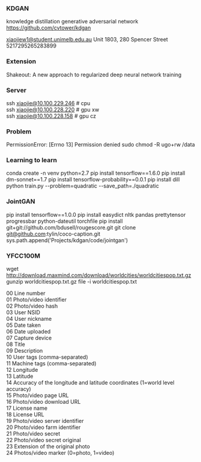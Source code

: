 ### KDGAN

knowledge distillation generative adversarial network  
https://github.com/cvtower/kdgan

xiaojiew1@student.unimelb.edu.au
Unit 1803, 280 Spencer Street
5217295265283899

### Extension

Shakeout: A new approach to regularized deep neural network training

### Server

ssh xiaojie@10.100.229.246 # cpu   
ssh xiaojie@10.100.228.220 # gpu xw  
ssh xiaojie@10.100.228.158 # gpu cz 

### Problem
PermissionError: [Errno 13] Permission denied
sudo chmod -R ugo+rw /data

### Learning to learn
conda create -n venv python=2.7
pip install tensorflow==1.6.0
pip install dm-sonnet==1.7
pip install tensorflow-probability==0.0.1
pip install dill
python train.py --problem=quadratic --save_path=./quadratic


### JointGAN
pip install tensorflow==1.0.0
pip install easydict nltk pandas prettytensor progressbar python-dateutil torchfile
pip install git+git://github.com/bdusell/rougescore.git
git clone git@github.com:tylin/coco-caption.git
sys.path.append('Projects/kdgan/code/jointgan')


### YFCC100M

wget http://download.maxmind.com/download/worldcities/worldcitiespop.txt.gz
gunzip worldcitiespop.txt.gz
file -i worldcitiespop.txt

00 Line number  
01 Photo/video identifier  
02 Photo/video hash  
03 User NSID  
04 User nickname  
05 Date taken  
06 Date uploaded  
07 Capture device  
08 Title  
09 Description  
10 User tags (comma-separated)  
11 Machine tags (comma-separated)  
12 Longitude  
13 Latitude  
14 Accuracy of the longitude and latitude coordinates (1=world level accuracy)  
15 Photo/video page URL  
16 Photo/video download URL  
17 License name  
18 License URL  
19 Photo/video server identifier  
20 Photo/video farm identifier  
21 Photo/video secret  
22 Photo/video secret original  
23 Extension of the original photo  
24 Photos/video marker (0=photo, 1=video)  



